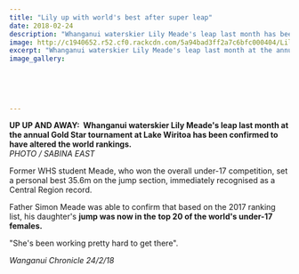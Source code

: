 ```yaml
---
title: "Lily up with world's best after super leap"
date: 2018-02-24
description: "Whanganui waterskier Lily Meade's leap last month has been confirmed to have altered the world rankings..."
image: http://c1940652.r52.cf0.rackcdn.com/5a94bad3ff2a7c6bfc000404/Lily-meade-photo-24-feb-chron.jpg
excerpt: "Whanganui waterskier Lily Meade's leap last month at the annual Gold Star tournament at Lake Wiritoa has been confirmed to have altered the world rankings."
image_gallery:
    
    
    
    
    
---
```


<p><strong>UP UP AND AWAY:&nbsp; Whanganui waterskier Lily Meade's leap last month at the annual Gold Star tournament at Lake Wiritoa has been confirmed to have altered the world rankings.</strong><br /><em>PHOTO / SABINA EAST</em></p>
<p>Former WHS student Meade, who won the overall under-17 competition, set a personal best 35.6m on the jump section, immediately recognised as a Central Region record.</p>
<p>Father Simon Meade was able to confirm that based on the 2017 ranking list, his daughter's <strong>jump was now in the</strong> <strong>top 20 of the world's under-17 females.</strong></p>
<p>"She's been working pretty hard to get there".</p>
<p><em>Wanganui Chronicle 24/2/18</em></p>

